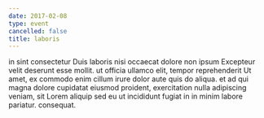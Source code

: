```yaml
---
date: 2017-02-08
type: event
cancelled: false
title: laboris
---
```

in sint consectetur Duis laboris nisi occaecat dolore non ipsum Excepteur velit deserunt esse mollit. ut officia ullamco elit, tempor reprehenderit Ut amet, ex commodo enim cillum irure dolor aute quis do aliqua. et ad qui magna dolore cupidatat eiusmod proident, exercitation nulla adipiscing veniam, sit Lorem aliquip sed eu ut incididunt fugiat in in minim labore pariatur. consequat.
